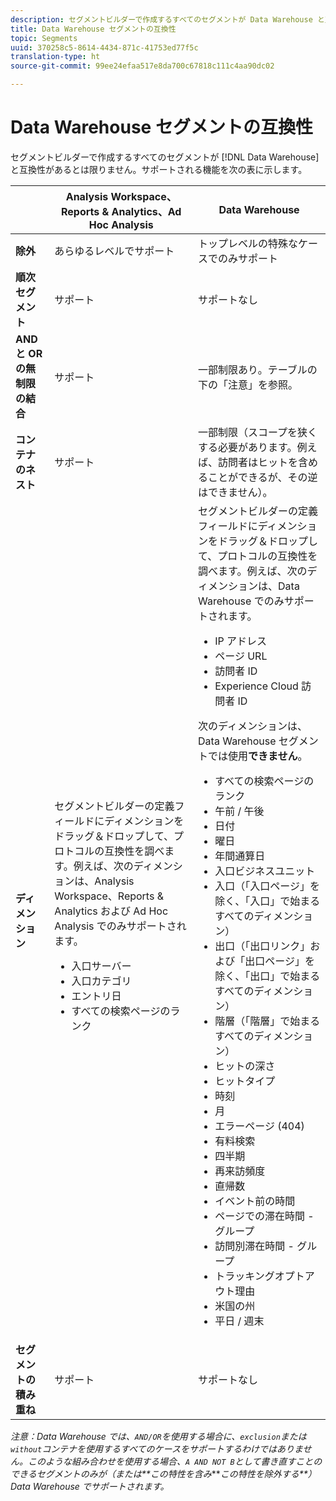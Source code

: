 ```yaml
---
description: セグメントビルダーで作成するすべてのセグメントが Data Warehouse と互換性があるとは限りません。サポートされる機能を次の表に示します。
title: Data Warehouse セグメントの互換性
topic: Segments
uuid: 370258c5-8614-4434-871c-41753ed77f5c
translation-type: ht
source-git-commit: 99ee24efaa517e8da700c67818c111c4aa90dc02

---
```



# Data Warehouse セグメントの互換性

セグメントビルダーで作成するすべてのセグメントが [!DNL Data Warehouse] と互換性があるとは限りません。サポートされる機能を次の表に示します。

<table id="table_BBB1DAFDF85041598FA4AF869172CF7F"> 
 <thead> 
  <tr> 
   <th colname="col1" class="entry"> </th> 
   <th colname="col2" class="entry"> Analysis Workspace、Reports &amp; Analytics、Ad Hoc Analysis </th> 
   <th colname="col3" class="entry"> Data Warehouse </th> 
  </tr> 
 </thead>
 <tbody> 
  <tr> 
   <td colname="col1"> <b>除外</b> </td> 
   <td colname="col2"> あらゆるレベルでサポート </td> 
   <td colname="col3"> トップレベルの特殊なケースでのみサポート </td> 
  </tr> 
  <tr> 
   <td colname="col1"> <b>順次セグメント</b> </td> 
   <td colname="col2"> サポート </td> 
   <td colname="col3"> サポートなし </td> 
  </tr> 
  <tr> 
   <td colname="col1"> <b>AND と OR の無制限の結合</b> </td> 
   <td colname="col2"> サポート </td> 
   <td colname="col3"> 一部制限あり。テーブルの下の「注意」を参照。 </td> 
  </tr> 
  <tr> 
   <td colname="col1"> <b>コンテナのネスト</b> </td> 
   <td colname="col2"> サポート </td> 
   <td colname="col3"> 一部制限（スコープを狭くする必要があります。例えば、訪問者はヒットを含めることができるが、その逆はできません）。 </td> 
  </tr> 
  <tr> 
   <td colname="col1"> <b>ディメンション</b> </td> 
   <td colname="col2">セグメントビルダーの<span class="uicontrol">定義</span>フィールドにディメンションをドラッグ＆ドロップして、プロトコルの互換性を調べます。例えば、次のディメンションは、Analysis Workspace、Reports &amp; Analytics および Ad Hoc Analysis でのみサポートされます。 
    <ul id="ul_BD708CC3A16743F49F998D1046EC70A3"> 
     <li id="li_240DA619D50B4336ACD9117BF59AF10A">入口サーバー </li> 
     <li id="li_222D4D4116674EF8A52945CCB9C78719">入口カテゴリ </li> 
     <li id="li_5A43C846E2EA4EFCB892DE9E0607C68C">エントリ日 </li> 
     <li id="li_8E9CABBE04FC4A7A9A5D2BDD34AD3C87">すべての検索ページのランク </li> 
    </ul> </td> 
   <td colname="col3"> セグメントビルダーの<span class="uicontrol">定義</span>フィールドにディメンションをドラッグ＆ドロップして、プロトコルの互換性を調べます。例えば、次のディメンションは、Data Warehouse でのみサポートされます。 
    <ul id="ul_61A5B314CCCF497DB0385324E3309E22"> 
     <li id="li_1254089BDFAE4E0F8E51CB1511BBBF53">IP アドレス </li> 
     <li id="li_D8E040F77A8C46A084547F4FE685CB10">ページ URL </li> 
     <li id="li_4C79AE900CF6458780C124143DC6FA5B">訪問者 ID </li> 
     <li id="li_4EC10645DE9740609D8DDFD4F668FE67">Experience Cloud 訪問者 ID </li> 
    </ul> <p>次のディメンションは、Data Warehouse セグメントでは使用<b>できません</b>。 </p> 
    <ul id="ul_FE143F6D1ABF45DAA444E1B5691C7D4F"> 
     <li id="li_E77F3CC45BA04674B857FE5AB19D56F1">すべての検索ページのランク </li> 
     <li id="li_95E1549C13F14BA0B32686401EE78E31">午前 / 午後 </li> 
     <li id="li_6F1C8FC2E7674A0CA14B70B65784D896">日付 </li> 
     <li id="li_79D1A91D741D4CCC937D07906D71F964">曜日 </li> 
     <li id="li_4008565353084611BD782B98D50C0611">年間通算日 </li> 
     <li id="li_F87D78F125874087BFF74FAAE2BA46F5">入口ビジネスユニット </li> 
     <li id="li_53DA4E64C6714CFF90D164245D01C16A">入口（「入口ページ」を除く、「入口」で始まるすべてのディメンション） </li> 
     <li id="li_7F26B0E54A4A48319F31D8FC499D1CF2">出口（「出口リンク」および「出口ページ」を除く、「出口」で始まるすべてのディメンション） </li> 
     <li id="li_1877D2D8A95B43F29CAA426BF2FE4996">階層（「階層」で始まるすべてのディメンション） </li> 
     <li id="li_DF0BCC63ED274ABEA1C5A28274936310">ヒットの深さ </li> 
     <li id="li_98BE56213E1A4FD28D4858D53C46D23E">ヒットタイプ </li> 
     <li id="li_52ECB31657DF4180BDB9C8D21CC74313">時刻 </li> 
     <li id="li_93716207F2614822ACB84100B35D27BC">月 </li> 
     <li id="li_FFC8E1F7092C4876A7E9F2365CC234B9">エラーページ (404) </li> 
     <li id="li_7A070C8E0F664F5AB554555B17D0E4E6">有料検索 </li> 
     <li id="li_12228C18BF90463C8D8394FB810843D3">四半期 </li> 
     <li id="li_1833B6E2011C4757A60CAA2C98B35AFA">再来訪頻度 </li> 
     <li id="li_39154CD74A534D9AA09C701FE1E2C521">直帰数 </li> 
     <li id="li_84BDE34DD577488881E8842D2DE72D3C">イベント前の時間 </li> 
     <li id="li_552BE3414CC949B3B24BE99298945874">ページでの滞在時間 - グループ </li> 
     <li id="li_33D815E04CB3493C82BE33E958C2D7B9">訪問別滞在時間 - グループ </li> 
     <li id="li_76F2BB88B8CD456DB50D04F36BB7854B">トラッキングオプトアウト理由 </li> 
     <li id="li_07345E08D0584CEC99128A0542587019">米国の州 </li> 
     <li id="li_3D6BD9E927334B9BBC29E602D1103F7A">平日 / 週末 </li> 
    </ul> </td> 
  </tr> 
  <tr> 
   <td colname="col1"> <b>セグメントの積み重ね</b> </td> 
   <td colname="col2"> サポート </td> 
   <td colname="col3"> サポートなし </td> 
  </tr> 
 </tbody> 
</table>

*注意：Data Warehouse では、`AND/OR`を使用する場合に、`exclusion`または`without`コンテナを使用するすべてのケースをサポートするわけではありません。このような組み合わせを使用する場合、`A AND NOT B`として書き直すことのできるセグメントのみが（または&#x200B;**この特性を含み****この特性を除外する**）Data Warehouse でサポートされます。*
